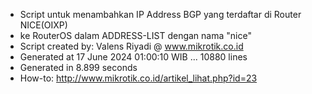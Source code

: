 - Script untuk menambahkan IP Address BGP yang terdaftar di Router NICE(OIXP)
- ke RouterOS dalam ADDRESS-LIST dengan nama "nice"
- Script created by: Valens Riyadi @ www.mikrotik.co.id
- Generated at 17 June 2024 01:00:10 WIB ... 10880 lines
- Generated in 8.899 seconds
- How-to: http://www.mikrotik.co.id/artikel_lihat.php?id=23
